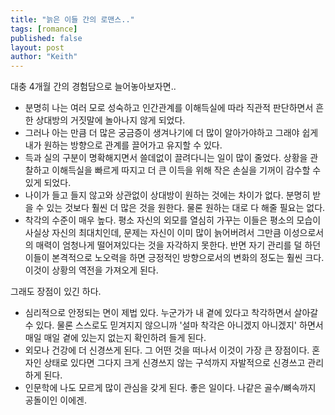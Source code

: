 ```yaml
---
title: "늙은 이들 간의 로맨스.."
tags: [romance]
published: false
layout: post
author: "Keith"
---
```


대충 4개월 간의 경험담으로 늘어놓아보자면..

- 분명히 나는 여러 모로 성숙하고 인간관계를 이해득실에 따라 직관적 판단하면서 흔한 상대방의 거짓말에 놀아나지 않게 되었다.
- 그러나 아는 만큼 더 많은 궁금증이 생겨나기에 더 많이 알아가야하고 그래야 쉽게 내가 원하는 방향으로 관계를 끌어가고 유지할 수 있다.
- 득과 실의 구분이 명확해지면서 쓸데없이 끌려다니는 일이 많이 줄었다. 상황을 관찰하고 이해득실을 빠르게 따지고 더 큰 이득을 위해 작은 손실을 기꺼이 감수할 수 있게 되었다.
- 나이가 들고 들지 않고와 상관없이 상대방이 원하는 것에는 차이가 없다. 분명히 받을 수 있는 것보다 훨씬 더 많은 것을 원한다. 물론 원하는 대로 다 해줄 필요는 없다.
- 착각의 수준이 매우 높다. 평소 자신의 외모를 열심히 가꾸는 이들은 평소의 모습이 사실상 자신의 최대치인데, 문제는 자신이 이미 많이 늙어버려서 그만큼 이성으로서의 매력이 엄청나게 떨어져있다는 것을 자각하지 못한다. 반면 자기 관리를 덜 하던 이들이 본격적으로 노오력을 하면 긍정적인 방향으로서의 변화의 정도는 훨씬 크다. 이것이 상황의 역전을 가져오게 된다.

그래도 장점이 있긴 하다.

- 심리적으로 안정되는 면이 제법 있다. 누군가가 내 곁에 있다고 착각하면서 살아갈 수 있다. 물론 스스로도 믿겨지지 않으니까 '설마 착각은 아니겠지 아니겠지' 하면서 매일 매일 곁에 있는지 없는지 확인하려 들게 된다.
- 외모나 건강에 더 신경쓰게 된다. 그 어떤 것을 떠나서 이것이 가장 큰 장점이다. 혼자인 상태로 있다면 그다지 크게 신경쓰지 않는 구석까지 자발적으로 신경쓰고 관리하게 된다.
- 인문학에 나도 모르게 많이 관심을 갖게 된다. 좋은 일이다. 나같은 골수/뼈속까지 공돌이인 이에겐.
